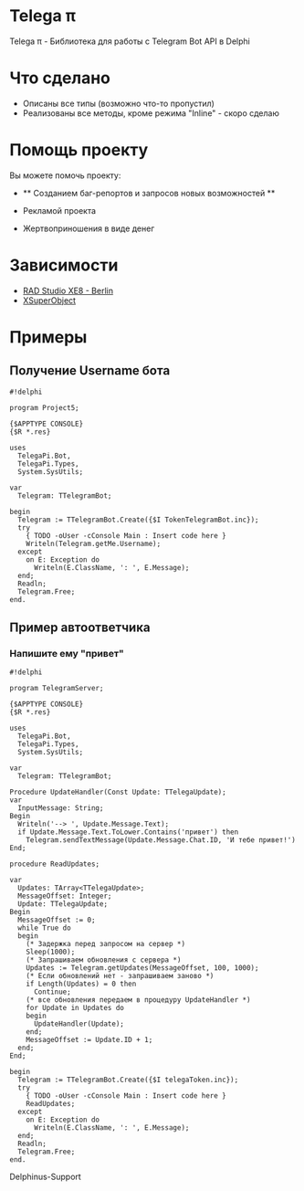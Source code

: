 # Telega π #

Telega π - Библиотека для работы с Telegram Bot API в Delphi

# Что сделано #

* Описаны все типы (возможно что-то пропустил)
* Реализованы все методы, кроме режима "Inline" - скоро сделаю

# Помощь проекту #

Вы можете помочь проекту:

* ** Созданием баг-репортов и запросов новых возможностей **

* Рекламой проекта
* Жертвоприношения в виде денег

# Зависимости #

* [RAD Studio XE8 - Berlin](https://www.embarcadero.com/products/delphi)
* [XSuperObject](https://github.com/onryldz/x-superobject/)

# Примеры #
## Получение Username бота ##


```
#!delphi

program Project5;

{$APPTYPE CONSOLE}
{$R *.res}

uses
  TelegaPi.Bot,
  TelegaPi.Types,
  System.SysUtils;

var
  Telegram: TTelegramBot;

begin
  Telegram := TTelegramBot.Create({$I TokenTelegramBot.inc});
  try
    { TODO -oUser -cConsole Main : Insert code here }
    Writeln(Telegram.getMe.Username);
  except
    on E: Exception do
      Writeln(E.ClassName, ': ', E.Message);
  end;
  Readln;
  Telegram.Free;
end.

```

## Пример автоответчика ##

### Напишите ему "привет" ###


```
#!delphi

program TelegramServer;

{$APPTYPE CONSOLE}
{$R *.res}

uses
  TelegaPi.Bot,
  TelegaPi.Types,
  System.SysUtils;

var
  Telegram: TTelegramBot;

Procedure UpdateHandler(Const Update: TTelegaUpdate);
var
  InputMessage: String;
Begin
  Writeln('--> ', Update.Message.Text);
  if Update.Message.Text.ToLower.Contains('привет') then
    Telegram.sendTextMessage(Update.Message.Chat.ID, 'И тебе привет!')
End;

procedure ReadUpdates;

var
  Updates: TArray<TTelegaUpdate>;
  MessageOffset: Integer;
  Update: TTelegaUpdate;
Begin
  MessageOffset := 0;
  while True do
  begin
    (* Задержка перед запросом на сервер *)
    Sleep(1000);
    (* Запрашиваем обновления с сервера *)
    Updates := Telegram.getUpdates(MessageOffset, 100, 1000);
    (* Если обновлений нет - запрашиваем заново *)
    if Length(Updates) = 0 then
      Continue;
    (* все обновления передаем в процедуру UpdateHandler *)
    for Update in Updates do
    begin
      UpdateHandler(Update);
    end;
    MessageOffset := Update.ID + 1;
  end;
End;

begin
  Telegram := TTelegramBot.Create({$I telegaToken.inc});
  try
    { TODO -oUser -cConsole Main : Insert code here }
    ReadUpdates;
  except
    on E: Exception do
      Writeln(E.ClassName, ': ', E.Message);
  end;
  Readln;
  Telegram.Free;
end.

```


Delphinus-Support

